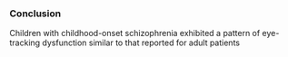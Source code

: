 ### Conclusion
Children with childhood-onset schizophrenia exhibited a pattern of eye-tracking dysfunction similar to that reported for adult patients